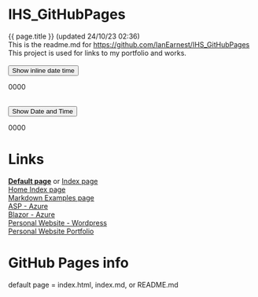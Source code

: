 # IHS_GitHubPages
<script src="scripts.js"></script>
{{ page.title }}
(updated 24/10/23 02:36)
<br/>
This is the readme.md for https://github.com/IanEarnest/IHS_GitHubPages
<br/>
This project is used for links to my portfolio and works.
<br/>
<br/>
<button type="button"
onclick="document.getElementById('inlinedatetime').innerHTML = Date()">
	Show inline date time
</button>
<p id="inlinedatetime">
	0000
</p>
<br/>

<button type="button" onclick="GetDateAndDisplay()">
	Show Date and Time
</button>
<p id="showDate">
	0000
</p>

# Links
<a href="./"><b>Default page</b></a> or <a href="./index">Index page</a>
<br/>
<a href="./home_index">Home Index page</a>
<br/>
<a href="./MarkdownExamples">Markdown Examples page</a>
<br/>
<a href="https://ihsasp.azurewebsites.net">ASP - Azure</a>
<br/>
<a href="https://portfolioblazorserverapp.azurewebsites.net">Blazor - Azure</a>
<br/>
<a href="https://ianharcourtsmith.com/blazor-portfolio/">Personal Website - Wordpress</a>
<br/>
<a href="https://ianharcourtsmith.com///portfolio/">Personal Website Portfolio</a>
<br/>


# GitHub Pages info
default page = index.html, index.md, or README.md 
